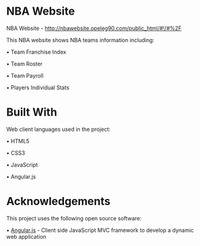 # NBA Website
NBA Website - http://nbawebsite.opeleg90.com/public_html/#!/#%2F


This NBA website shows NBA teams information including:

•	Team Franchise Index

•	Team Roster

•	Team Payroll

•	Players Individual Stats  

# Built With
Web client languages used in the project: 

• HTML5

• CSS3

• JavaScript

• Angular.js


# Acknowledgements

This project uses the following open source software:


• [Angular.js](https://angularjs.org/) - Client side JavaScript MVC framework to develop a dynamic web application



